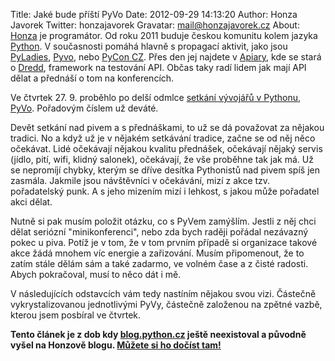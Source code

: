 Title: Jaké bude příští PyVo
Date: 2012-09-29 14:13:20
Author: Honza Javorek
Twitter: honzajavorek
Gravatar: mail@honzajavorek.cz
About: [Honza](http://honzajavorek.cz) je programátor. Od roku 2011 buduje českou komunitu kolem jazyka [Python](http://python.cz/). V současnosti pomáhá hlavně s propagací aktivit, jako jsou [PyLadies](http://pyladies.cz/), [Pyvo](http://pyvo.cz/), nebo [PyCon CZ](https://cz.pycon.org/). Přes den jej najdete v [Apiary](https://apiary.io/), kde se stará o [Dredd](https://github.com/apiaryio/dredd), framework na testování API. Občas taky radí lidem jak mají API dělat a přednáší o tom na konferencích.

Ve čtvrtek 27. 9. proběhlo po delší odmlce [setkání vývojářů v Pythonu, PyVo](http://srazy.info/brnenske-pyvo/2656). Pořadovým číslem už deváté.

Devět setkání nad pivem a s přednáškami, to už se dá považovat za nějakou tradici. No a když už je v nějakém setkávání tradice, začne se od něj něco očekávat. Lidé očekávají nějakou kvalitu přednášek, očekávají nějaký servis (jídlo, pití, wifi, klidný salonek), očekávají, že vše proběhne tak jak má. Už se nepromíjí chybky, kterým se dříve desítka Pythonistů nad pivem spíš jen zasmála. Jakmile jsou návštěvníci v očekávání, mizí z akce tzv. pořadatelský punk. A s jeho mizením mizí i lehkost, s jakou může pořadatel akci dělat.

Nutně si pak musím položit otázku, co s PyVem zamýšlím. Jestli z něj chci dělat seriózní "minikonferenci", nebo zda bych raději pořádal nezávazný pokec u piva. Potíž je v tom, že v tom prvním případě si organizace takové akce žádá mnohem víc energie a zařizování. Musím připomenout, že to zatím stále dělám sám a také zadarmo, ve volném čase a z čisté radosti. Abych pokračoval, musí to něco dát i mě.

V následujících odstavcích vám tedy nastíním nějakou svou vizi. Částečně vykrystalizovanou jednotlivými PyVy, částečně založenou na zpětné vazbě, kterou jsem posbíral ve čtvrtek.

**Tento článek je z dob kdy [blog.python.cz](http://blog.python.cz) ještě neexistoval a původně vyšel na Honzově blogu. [Můžete si ho dočíst tam!](http://honzajavorek.cz/blog/jake-bude-pristi-pyvo/)**
